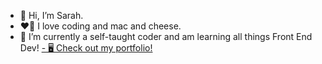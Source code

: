 - 👋 Hi, I’m Sarah.
- ❤️‍🔥 I love coding and mac and cheese.
- 🌱 I’m currently a self-taught coder and am learning all things Front End Dev!
<a href="https://www.sarahplant.dev" target="_blank">- 🖥 Check out my portfolio!</a>
